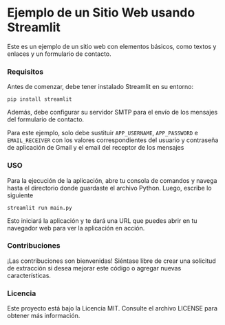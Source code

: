 # Ejemplo de un Sitio Web usando Streamlit
Este es un ejemplo de un sitio web con elementos básicos, como textos y enlaces y un formulario de contacto.

### Requisitos
Antes de comenzar, debe tener instalado Streamlit en su entorno:

````commandline
pip install streamlit
````

Además, debe configurar su servidor SMTP para el envío de los mensajes del formulario de contacto. 

Para este ejemplo, solo debe sustituir ```APP_USERNAME```, ```APP_PASSWORD``` e ```EMAIL_RECEIVER``` con los valores correspondientes del usuario y contraseña de aplicación de Gmail y el email del receptor de los mensajes

### USO
Para la ejecución de la aplicación, abre tu consola de comandos y navega hasta el directorio donde guardaste el archivo Python. Luego, escribe lo siguiente

````commandline
streamlit run main.py
````

Esto iniciará la aplicación y te dará una URL que puedes abrir en tu navegador web para ver la aplicación en acción.

### Contribuciones
¡Las contribuciones son bienvenidas! Siéntase libre de crear una solicitud de extracción si desea mejorar este código o agregar nuevas características.

### Licencia
Este proyecto está bajo la Licencia MIT. Consulte el archivo LICENSE para obtener más información.